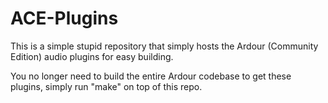 # ACE-Plugins

This is a simple stupid repository that simply hosts the Ardour (Community Edition) audio plugins for easy building.

You no longer need to build the entire Ardour codebase to get these plugins, simply run "make" on top of this repo.
